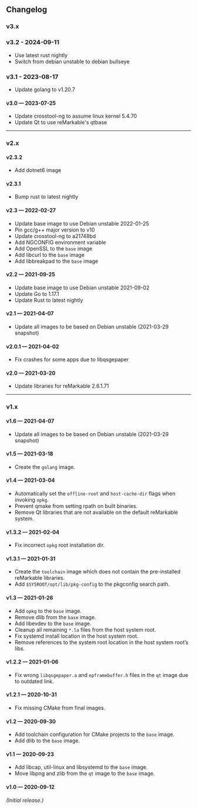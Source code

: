 ## Changelog

### v3.x

### v3.2 - 2024-09-11

* Use latest rust nightly
* Switch from debian unstable to debian bullseye

### v3.1 - 2023-08-17

* Update golang to v1.20.7

#### v3.0 — 2023-07-25

* Update crosstool-ng to assume linux kernel 5.4.70
* Update Qt to use reMarkable's qtbase

***

### v2.x

#### v2.3.2

* Add dotnet6 image

#### v2.3.1

* Bump rust to latest nightly

#### v2.3 — 2022-02-27

* Update base image to use Debian unstable 2022-01-25
* Pin gcc/g++ major version to v10
* Update crosstool-ng to a21748bd
* Add NGCONFIG environment variable
* Add OpenSSL to the `base` image
* Add libcurl to the `base` image
* Add libbreakpad to the `base` image

#### v2.2 — 2021-09-25

* Update base image to use Debian unstable 2021-09-02
* Update Go to 1.17.1
* Update Rust to latest nightly

#### v2.1 — 2021-04-07

* Update all images to be based on Debian unstable (2021-03-29 snapshot)

#### v2.0.1 — 2021-04-02

* Fix crashes for some apps due to libqsgepaper

#### v2.0 — 2021-03-20

* Update libraries for reMarkable 2.6.1.71

***

### v1.x

#### v1.6 — 2021-04-07

* Update all images to be based on Debian unstable (2021-03-29 snapshot)

#### v1.5 — 2021-03-18

* Create the `golang` image.

#### v1.4 — 2021-03-04

* Automatically set the `offline-root` and `host-cache-dir` flags when invoking `opkg`.
* Prevent qmake from setting rpath on built binaries.
* Remove Qt libraries that are not available on the default reMarkable system.

#### v1.3.2 — 2021-02-04

* Fix incorrect `opkg` root installation dir.

#### v1.3.1 — 2021-01-31

* Create the `toolchain` image which does not contain the pre-installed reMarkable libraries.
* Add `$SYSROOT/opt/lib/pkg-config` to the pkgconfig search path.

#### v1.3 — 2021-01-26

* Add `opkg` to the `base` image.
* Remove dlib from the `base` image.
* Add libevdev to the `base` image.
* Cleanup all remaining `*.la` files from the host system root.
* Fix systemd install location in the host system root.
* Remove references to the system root location in the host system root’s libs.

#### v1.2.2 — 2021-01-06

* Fix wrong `libqsgepaper.a` and `epframebuffer.h` files in the `qt` image due to outdated link.

#### v1.2.1 — 2020-10-31

* Fix missing CMake from final images.

#### v1.2 — 2020-09-30

* Add toolchain configuration for CMake projects to the `base` image.
* Add dlib to the `base` image.

#### v1.1 — 2020-09-23

* Add libcap, util-linux and libsystemd to the `base` image.
* Move libpng and zlib from the `qt` image to the `base` image.

#### v1.0 — 2020-09-12

_(Initial release.)_
